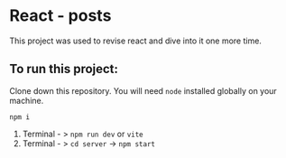 # React - posts
This project was used to revise react and dive into it one more time.

## To run this project:
Clone down this repository. You will need `node`  installed globally on your machine.  

`npm i`

1. Terminal - > `npm run dev` or `vite`
2. Terminal - > `cd server` -> `npm start`
